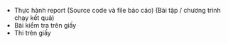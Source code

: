 * Thực hành report (Source code và file báo cáo)
    (Bài tập / chương trình chạy kết quả)
* Bài kiểm tra trên giấy
* Thi trên giấy

